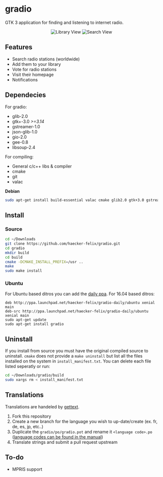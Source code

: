 # gradio
GTK 3 application for finding and listening to internet radio.

<p align="center">
  <img alt="Library View" src="http://i.imgur.com/yMK0v1b.png" />
  <img alt="Search View" src="http://i.imgur.com/WibRApn.png)" />
</p>

## Features
* Search radio stations (worldwide)
* Add them to your library
* Vote for radio stations
* Visit their homepage
* Notifications

## Dependecies
For gradio:
* glib-2.0
* gtk+-3.0 _>=3.14_
* gstreamer-1.0
* json-glib-1.0
* gio-2.0
* gee-0.8
* libsoup-2.4

For compiling:
* General c/c++ libs & compiler
* cmake
* git
* valac

**Debian**
```bash
sudo apt-get install build-essential valac cmake glib2.0 gtk+3.0 gstreamer1.0 libjson-glib-dev libsoup2.4
```

## Install
### Source
```bash
cd ~/Downloads
git clone https://github.com/haecker-felix/gradio.git
cd gradio
mkdir build
cd build
cmake -DCMAKE_INSTALL_PREFIX=/usr ..
make
sudo make install
```

### Ubuntu
For Ubuntu based ditros you can add the [daily ppa](https://code.launchpad.net/~haecker-felix/+archive/ubuntu/gradio-daily).
For 16.04 based ditros:
```
deb http://ppa.launchpad.net/haecker-felix/gradio-daily/ubuntu xenial main
deb-src http://ppa.launchpad.net/haecker-felix/gradio-daily/ubuntu xenial main
sudo apt-get update
sudo apt-get install gradio
```

## Uninstall
If you install from source you must have the original compiled source to uninstall. `cmake` does not provide a `make uninstall` but list all the files installed on the system in `install_manifest.txt`. You can delete each file listed seperatly or run:
```bash
cd ~/Downloads/gradio/build
sudo xargs rm < install_manifest.txt
```

## Translations
Translations are handeled by [gettext](http://www.gnu.org/software/gettext/manual/gettext.html).

1. Fork this repository
2. Create a new branch for the language you wish to up-date/create (ex. fr, de, es, jp, etc..)
3. Duplicate the `gradio/po/gradio.pot` and rename it `<language code>.po` ([language codes can be found in the manual](http://www.gnu.org/software/gettext/manual/gettext.html#Usual-Language-Codes))
4. Translate strings and submit a pull request upstream

## To-do
* MPRIS support
